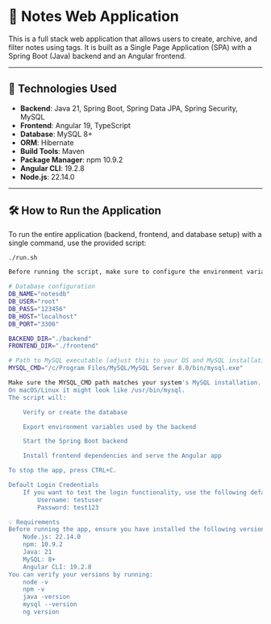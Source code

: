 # 📝 Notes Web Application

This is a full stack web application that allows users to create, archive, and filter notes using tags. It is built as a Single Page Application (SPA) with a Spring Boot (Java) backend and an Angular frontend.

---

## 🚀 Technologies Used

- **Backend**: Java 21, Spring Boot, Spring Data JPA, Spring Security, MySQL
- **Frontend**: Angular 19, TypeScript
- **Database**: MySQL 8+
- **ORM**: Hibernate
- **Build Tools**: Maven
- **Package Manager**: npm 10.9.2
- **Angular CLI**: 19.2.8
- **Node.js**: 22.14.0

---

## 🛠️ How to Run the Application

To run the entire application (backend, frontend, and database setup) with a single command, use the provided script:

```bash
./run.sh

Before running the script, make sure to configure the environment variables at the top of the run.sh (or start.sh) file:

# Database configuration
DB_NAME="notesdb"
DB_USER="root"
DB_PASS="123456"
DB_HOST="localhost"
DB_PORT="3306"

BACKEND_DIR="./backend"
FRONTEND_DIR="./frontend"

# Path to MySQL executable (adjust this to your OS and MySQL installation)
MYSQL_CMD="/c/Program Files/MySQL/MySQL Server 8.0/bin/mysql.exe"

Make sure the MYSQL_CMD path matches your system's MySQL installation.
On macOS/Linux it might look like /usr/bin/mysql.
The script will:

    Verify or create the database

    Export environment variables used by the backend

    Start the Spring Boot backend

    Install frontend dependencies and serve the Angular app

To stop the app, press CTRL+C.

Default Login Credentials
    If you want to test the login functionality, use the following default user:
        Username: testuser
        Password: test123

💡 Requirements
Before running the app, ensure you have installed the following versions or compatible ones:
    Node.js: 22.14.0
    npm: 10.9.2
    Java: 21
    MySQL: 8+
    Angular CLI: 19.2.8
You can verify your versions by running:
    node -v
    npm -v
    java -version
    mysql --version
    ng version
